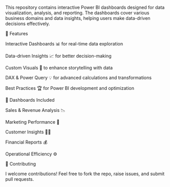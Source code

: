 This repository contains interactive Power BI dashboards designed for data visualization, analysis, and reporting. The dashboards cover various business domains and data insights, helping users make data-driven decisions effectively.



📌 Features


  Interactive Dashboards 📊 for real-time data exploration
  
  Data-driven Insights 📈 for better decision-making
  
  Custom Visuals 🎨 to enhance storytelling with data
  
  DAX & Power Query 💡 for advanced calculations and transformations
  
  Best Practices 🏆 for Power BI development and optimization



🚀 Dashboards Included


  Sales & Revenue Analysis 📉
  
  Marketing Performance 📢
  
  Customer Insights 🧑‍💼
  
  Financial Reports 💰
  
  Operational Efficiency ⚙️
  
🤝 Contributing


  I welcome contributions! Feel free to fork the repo, raise issues, and submit pull requests.
